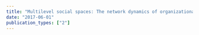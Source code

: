 ```yaml
---
title: "Multilevel social spaces: The network dynamics of organizational fields"
date: "2017-06-01"
publication_types: ["2"]
---
```

